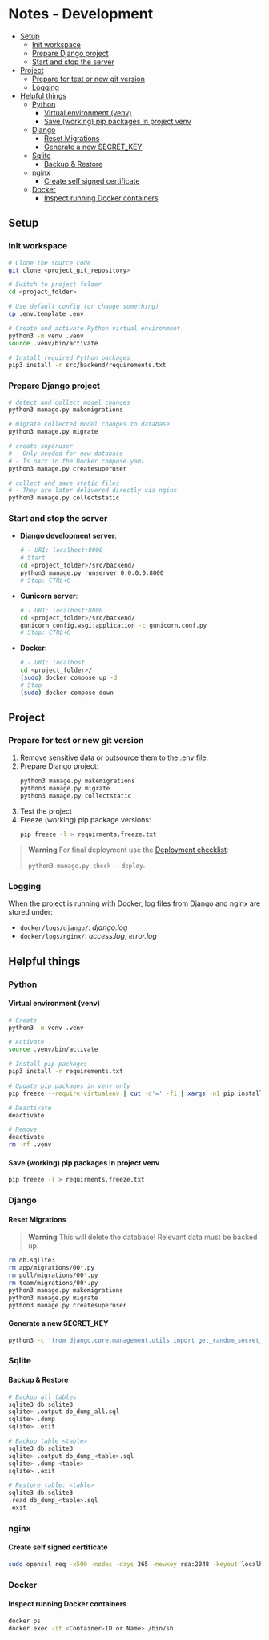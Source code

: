 # Notes - Development

- [Setup](#setup)
  - [Init workspace](#init-workspace)
  - [Prepare Django project](#prepare-django-project)
  - [Start and stop the server](#start-and-stop-the-server)
- [Project](#project)
  - [Prepare for test or new git version](#prepare-for-test-or-new-git-version)
  - [Logging](#logging)
- [Helpful things](#helpful-things)
  - [Python](#python)
    - [Virtual environment (venv)](#virtual-environment-venv)
    - [Save (working) pip packages in project venv](#save-working-pip-packages-in-project-venv)
  - [Django](#django)
    - [Reset Migrations](#reset-migrations)
    - [Generate a new SECRET\_KEY](#generate-a-new-secret_key)
  - [Sqlite](#sqlite)
    - [Backup \& Restore](#backup--restore)
  - [nginx](#nginx)
    - [Create self signed certificate](#create-self-signed-certificate)
  - [Docker](#docker)
    - [Inspect running Docker containers](#inspect-running-docker-containers)


## Setup

### Init workspace

```sh
# Clone the source code
git clone <project_git_repository>

# Switch to project folder
cd <project_folder>

# Use default config (or change something)
cp .env.template .env

# Create and activate Python virtual environment
python3 -m venv .venv
source .venv/bin/activate

# Install required Python packages
pip3 install -r src/backend/requirements.txt
```

### Prepare Django project

```sh
# detect and collect model changes
python3 manage.py makemigrations

# migrate collected model changes to database
python3 manage.py migrate

# create superuser
# - Only needed for new database
# - Is part in the Docker compose.yaml
python3 manage.py createsuperuser

# collect and save static files
# - They are later delivered directly via nginx
python3 manage.py collectstatic
```

### Start and stop the server

- **Django development server**:
    ```sh
    # - URI: localhost:8000
    # Start
    cd <project_folder>/src/backend/
    python3 manage.py runserver 0.0.0.0:8000
    # Stop: CTRL+C
    ```

- **Gunicorn server**:
    ```sh
    # - URI: localhost:8000
    cd <project_folder>/src/backend/
    gunicorn config.wsgi:application -c gunicorn.conf.py
    # Stop: CTRL+C
    ```

- **Docker**:
    ```sh
    # - URI: localhost
    cd <project_folder>/
    (sudo) docker compose up -d
    # Stop
    (sudo) docker compose down
    ```

## Project

### Prepare for test or new git version

1. Remove sensitive data or outsource them to the .env file.
2. Prepare Django project:
    ```sh
    python3 manage.py makemigrations
    python3 manage.py migrate
    python3 manage.py collectstatic
    ```
3. Test the project
4. Freeze (working) pip package versions:
    ```sh
    pip freeze -l > requirments.freeze.txt
    ```

> **Warning**
> For final deployment use the [Deployment checklist](https://docs.djangoproject.com/en/4.2/howto/deployment/checklist/):
>
> `python3 manage.py check --deploy`.

### Logging

When the project is running with Docker, log files from Django and nginx are stored under:
- `docker/logs/django/`: *django.log*
- `docker/logs/nginx/`: *access.log*, *error.log*

## Helpful things

### Python

#### Virtual environment (venv)

```sh
# Create
python3 -m venv .venv

# Activate
source .venv/bin/activate

# Install pip packages
pip3 install -r requirements.txt

# Update pip packages in venv only
pip freeze --require-virtualenv | cut -d'=' -f1 | xargs -n1 pip install -U

# Deactivate
deactivate

# Remove
deactivate
rm -rf .venv
```

#### Save (working) pip packages in project venv

```sh
pip freeze -l > requirments.freeze.txt
```

### Django

#### Reset Migrations

> **Warning**
> This will delete the database! Relevant data must be backed up.

```sh
rm db.sqlite3
rm app/migrations/00*.py
rm poll/migrations/00*.py
rm team/migrations/00*.py
python3 manage.py makemigrations
python3 manage.py migrate
python3 manage.py createsuperuser
```

#### Generate a new SECRET_KEY

```sh
python3 -c 'from django.core.management.utils import get_random_secret_key; print(get_random_secret_key())'
```

### Sqlite

#### Backup & Restore

```sh
# Backup all tables
sqlite3 db.sqlite3
sqlite> .output db_dump_all.sql
sqlite> .dump
sqlite> .exit

# Backup table <table>
sqlite3 db.sqlite3
sqlite> .output db_dump_<table>.sql
sqlite> .dump <table>
sqlite> .exit

# Restore table: <table>
sqlite3 db.sqlite3
.read db_dump_<table>.sql
.exit
```

### nginx

#### Create self signed certificate

```sh
sudo openssl req -x509 -nodes -days 365 -newkey rsa:2048 -keyout localhost.key -out localhost.crt
```

### Docker

#### Inspect running Docker containers

```sh
docker ps
docker exec -it <Container-ID or Name> /bin/sh
```
